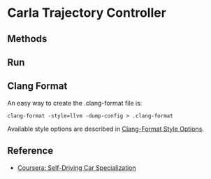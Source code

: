 # Carla Trajectory Controller

## Methods

## Run

## Clang Format

An easy way to create the .clang-format file is:

```
clang-format -style=llvm -dump-config > .clang-format
```

Available style options are described in [Clang-Format Style Options](https://clang.llvm.org/docs/ClangFormatStyleOptions.html).

## Reference

- [Coursera: Self-Driving Car Specialization]()
